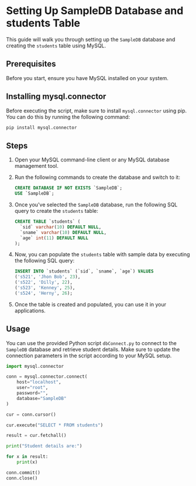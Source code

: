 # Setting Up SampleDB Database and students Table

This guide will walk you through setting up the `SampleDB` database and creating the `students` table using MySQL.

## Prerequisites

Before you start, ensure you have MySQL installed on your system.

## Installing mysql.connector

Before executing the script, make sure to install `mysql.connector` using pip. You can do this by running the following command:

```bash
pip install mysql.connector
```

## Steps

1. Open your MySQL command-line client or any MySQL database management tool.

2. Run the following commands to create the database and switch to it:

    ```sql
    CREATE DATABASE IF NOT EXISTS `SampleDB`;
    USE `SampleDB`;
    ```

3. Once you've selected the `SampleDB` database, run the following SQL query to create the `students` table:

    ```sql
    CREATE TABLE `students` (
      `sid` varchar(10) DEFAULT NULL,
      `sname` varchar(10) DEFAULT NULL,
      `age` int(11) DEFAULT NULL
    );
    ```

4. Now, you can populate the `students` table with sample data by executing the following SQL query:

    ```sql
    INSERT INTO `students` (`sid`, `sname`, `age`) VALUES
    ('s521', 'Jhon Bob', 23),
    ('s522', 'Dilly', 22),
    ('s523', 'Kenney', 25),
    ('s524', 'Herny', 26);
    ```

5. Once the table is created and populated, you can use it in your applications.

## Usage

You can use the provided Python script `dbConnect.py` to connect to the `SampleDB` database and retrieve student details. Make sure to update the connection parameters in the script according to your MySQL setup.

```python
import mysql.connector

conn = mysql.connector.connect(
    host="localhost",
    user="root",
    password="",
    database="SampleDB"
)

cur = conn.cursor()

cur.execute("SELECT * FROM students")

result = cur.fetchall()

print("Student details are:")

for x in result:
    print(x)

conn.commit()
conn.close()
```

